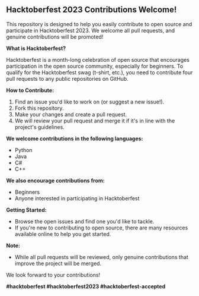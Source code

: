 ## Hacktoberfest 2023 Contributions Welcome!

This repository is designed to help you easily contribute to open source and participate in Hacktoberfest 2023. We welcome all pull requests, and genuine contributions will be promoted!

**What is Hacktoberfest?**

Hacktoberfest is a month-long celebration of open source that encourages participation in the open source community, especially for beginners. To qualify for the Hacktoberfest swag (t-shirt, etc.), you need to contribute four pull requests to any public repositories on GitHub.

**How to Contribute:**

1. Find an issue you'd like to work on (or suggest a new issue!).
2. Fork this repository.
3. Make your changes and create a pull request.
4. We will review your pull request and merge it if it's in line with the project's guidelines.

**We welcome contributions in the following languages:**

* Python
* Java
* C#
* C++

**We also encourage contributions from:**

* Beginners
* Anyone interested in participating in Hacktoberfest

**Getting Started:**

* Browse the open issues and find one you'd like to tackle.
* If you're new to contributing to open source, there are many resources available online to help you get started.

**Note:**

* While all pull requests will be reviewed, only genuine contributions that improve the project will be merged.

We look forward to your contributions!

**#hacktoberfest #hacktoberfest2023 #hacktoberfest-accepted**
